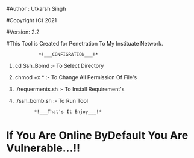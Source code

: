 #Author : Utkarsh Singh

#Copyright (C) 2021

#Version: 2.2

#This Tool is Created for Penetration To My Instituate Network.

    			*!___CONFIGRATION___!*

1. cd Ssh_Bomd :- To Select Directory

2. chmod +x *  :- To Change All Permission Of File's

3. ./requerments.sh :- To Install Requirement's

4. ./ssh_bomb.sh :- To Run Tool

		      *!___That's It Enjoy___!*
		      
# If You Are Online ByDefault You Are Vulnerable...!!         
